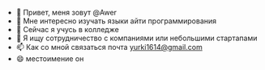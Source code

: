 - 👋 Привет, меня зовут @Awer
- 👀 Мне интересно изучать языки айти программирования
- 🌱 Сейчас я учусь в колледже
- 💞️ Я ищу сотрудничество с компаниями или небольшими стартапами
- 📫 Как со мной связаться почта yurki1614@gmail.com
- 😄 местоимение он

<!---
Awer16/Awer16 is a ✨ special ✨ repository because its `README.md` (this file) appears on your GitHub profile.
You can click the Preview link to take a look at your changes.
--->
